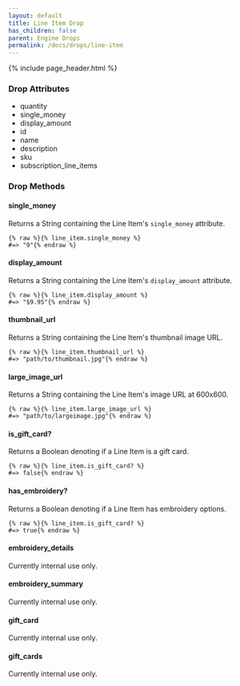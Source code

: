 ```yaml
---
layout: default
title: Line Item Drop
has_children: false
parent: Engine Drops
permalink: /docs/drops/line-item
---
```


{% include page_header.html %}

### Drop Attributes

- quantity
- single_money
- display_amount
- id
- name
- description
- sku
- subscription_line_items

### Drop Methods

#### single_money

Returns a String containing the Line Item's `single_money` attribute.

```liquid
{% raw %}{% line_item.single_money %}
#=> "9"{% endraw %}
```

#### display_amount

Returns a String containing the Line Item's `display_amount` attribute.

```liquid
{% raw %}{% line_item.display_amount %}
#=> "$9.95"{% endraw %}
```

#### thumbnail_url

Returns a String containing the Line Item's thumbnail image URL.

```liquid
{% raw %}{% line_item.thumbnail_url %}
#=> "path/to/thumbnail.jpg"{% endraw %}
```

#### large_image_url

Returns a String containing the Line Item's image URL at 600x600.

```liquid
{% raw %}{% line_item.large_image_url %}
#=> "path/to/largeimage.jpg"{% endraw %}
```

#### is_gift_card?

Returns a Boolean denoting if a Line Item is a gift card.

```liquid
{% raw %}{% line_item.is_gift_card? %}
#=> false{% endraw %}
```

#### has_embroidery?

Returns a Boolean denoting if a Line Item has embroidery options.

```liquid
{% raw %}{% line_item.is_gift_card? %}
#=> true{% endraw %}
```

#### embroidery_details

Currently internal use only.

#### embroidery_summary

Currently internal use only.

#### gift_card

Currently internal use only.

#### gift_cards

Currently internal use only.
